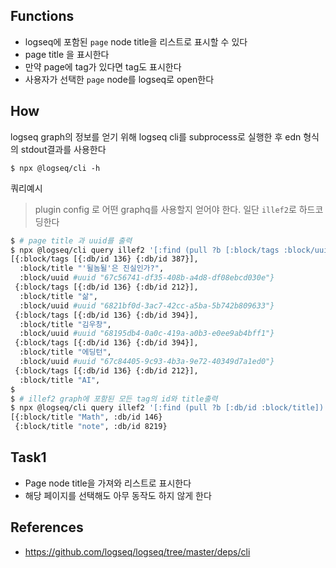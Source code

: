 
## Functions

- logseq에 포함된 `page` node title을 리스트로 표시할 수 있다
 - page title 을 표시한다
 - 만약 page에 tag가 있다면 tag도 표시한다
- 사용자가 선택한 `page` node를 logseq로 open한다

## How

logseq graph의 정보를 얻기 위해 logseq cli를 subprocess로 실행한 후 edn 형식의 stdout결과를 사용한다

```
$ npx @logseq/cli -h
```

쿼리예시

> plugin config 로 어떤 graphq를 사용할지 얻어야 한다. 일단 `illef2`로 하드코딩한다

```bash
$ # page title 과 uuid를 출력
$ npx @logseq/cli query illef2 '[:find (pull ?b [:block/tags :block/uuid :block/title]) :where [?tag :block/name "page"] [?b :block/tags ?tag]]'
[{:block/tags [{:db/id 136} {:db/id 387}],
  :block/title "'될놈될'은 진실인가?",
  :block/uuid #uuid "67c56741-df35-408b-a4d8-df08ebcd030e"}
 {:block/tags [{:db/id 136} {:db/id 212}],
  :block/title "삶",
  :block/uuid #uuid "6821bf0d-3ac7-42cc-a5ba-5b742b809633"}
 {:block/tags [{:db/id 136} {:db/id 394}],
  :block/title "김우창",
  :block/uuid #uuid "68195db4-0a0c-419a-a0b3-e0ee9ab4bff1"}
 {:block/tags [{:db/id 136} {:db/id 394}],
  :block/title "에딩턴",
  :block/uuid #uuid "67c84405-9c93-4b3a-9e72-40349d7a1ed0"}
 {:block/tags [{:db/id 136} {:db/id 212}],
  :block/title "AI",
$ 
$ # illef2 graph에 포함된 모든 tag의 id와 title출력
$ npx @logseq/cli query illef2 '[:find (pull ?b [:db/id :block/title]) :where [?tag :db/ident :logseq.class/Tag] [?b :block/tags ?tag]]'
[{:block/title "Math", :db/id 146}
 {:block/title "note", :db/id 8219}
```

## Task1

- Page node title을 가져와 리스트로 표시한다
- 해당 페이지를 선택해도 아무 동작도 하지 않게 한다


## References
- https://github.com/logseq/logseq/tree/master/deps/cli
